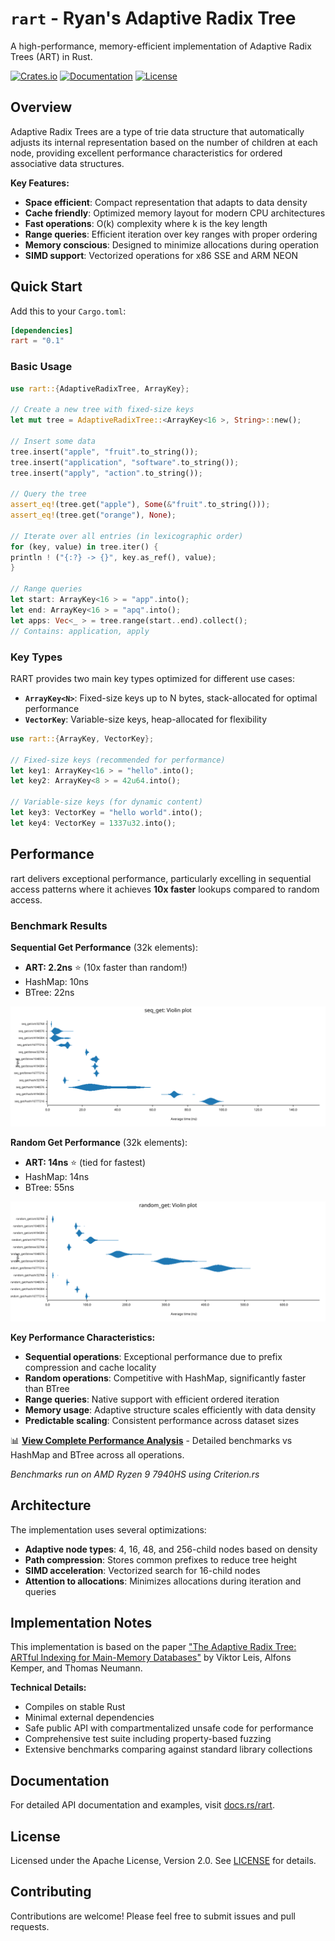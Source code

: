 # `rart` - Ryan's Adaptive Radix Tree

A high-performance, memory-efficient implementation of Adaptive Radix Trees (ART) in Rust.

[![Crates.io](https://img.shields.io/crates/v/rart.svg)](https://crates.io/crates/rart)
[![Documentation](https://docs.rs/rart/badge.svg)](https://docs.rs/rart)
[![License](https://img.shields.io/badge/license-Apache%202.0-blue.svg)](LICENSE)

## Overview

Adaptive Radix Trees are a type of trie data structure that automatically adjusts its internal representation based on
the number of children at each node, providing excellent performance characteristics for ordered associative data
structures.

**Key Features:**

- **Space efficient**: Compact representation that adapts to data density
- **Cache friendly**: Optimized memory layout for modern CPU architectures
- **Fast operations**: O(k) complexity where k is the key length
- **Range queries**: Efficient iteration over key ranges with proper ordering
- **Memory conscious**: Designed to minimize allocations during operation
- **SIMD support**: Vectorized operations for x86 SSE and ARM NEON

## Quick Start

Add this to your `Cargo.toml`:

```toml
[dependencies]
rart = "0.1"
```

### Basic Usage

```rust
use rart::{AdaptiveRadixTree, ArrayKey};

// Create a new tree with fixed-size keys
let mut tree = AdaptiveRadixTree::<ArrayKey<16 >, String>::new();

// Insert some data
tree.insert("apple", "fruit".to_string());
tree.insert("application", "software".to_string());
tree.insert("apply", "action".to_string());

// Query the tree
assert_eq!(tree.get("apple"), Some(&"fruit".to_string()));
assert_eq!(tree.get("orange"), None);

// Iterate over all entries (in lexicographic order)
for (key, value) in tree.iter() {
println ! ("{:?} -> {}", key.as_ref(), value);
}

// Range queries
let start: ArrayKey<16 > = "app".into();
let end: ArrayKey<16 > = "apq".into();
let apps: Vec<_ > = tree.range(start..end).collect();
// Contains: application, apply
```

### Key Types

RART provides two main key types optimized for different use cases:

- **`ArrayKey<N>`**: Fixed-size keys up to N bytes, stack-allocated for optimal performance
- **`VectorKey`**: Variable-size keys, heap-allocated for flexibility

```rust
use rart::{ArrayKey, VectorKey};

// Fixed-size keys (recommended for performance)
let key1: ArrayKey<16 > = "hello".into();
let key2: ArrayKey<8 > = 42u64.into();

// Variable-size keys (for dynamic content)
let key3: VectorKey = "hello world".into();
let key4: VectorKey = 1337u32.into();
```

## Performance

rart delivers exceptional performance, particularly excelling in sequential access patterns where it achieves **10x faster** lookups compared to random access.

### Benchmark Results

**Sequential Get Performance** (32k elements):
- **ART: 2.2ns** ⭐ (10x faster than random!)
- HashMap: 10ns
- BTree: 22ns

![Sequential Get Performance](benchmarks/graphs/seq_get_violin.svg)

**Random Get Performance** (32k elements):  
- **ART: 14ns** ⭐ (tied for fastest)
- HashMap: 14ns  
- BTree: 55ns

![Random Get Performance](benchmarks/graphs/random_get_violin.svg)

**Key Performance Characteristics:**
- **Sequential operations**: Exceptional performance due to prefix compression and cache locality
- **Random operations**: Competitive with HashMap, significantly faster than BTree
- **Range queries**: Native support with efficient ordered iteration
- **Memory usage**: Adaptive structure scales efficiently with data density
- **Predictable scaling**: Consistent performance across dataset sizes

📊 **[View Complete Performance Analysis](https://github.com/rdaum/rart-rs/blob/main/benchmarks/PERFORMANCE_ANALYSIS.md)** - Detailed benchmarks vs HashMap and BTree across all operations.

*Benchmarks run on AMD Ryzen 9 7940HS using Criterion.rs*

## Architecture

The implementation uses several optimizations:

- **Adaptive node types**: 4, 16, 48, and 256-child nodes based on density
- **Path compression**: Stores common prefixes to reduce tree height
- **SIMD acceleration**: Vectorized search for 16-child nodes
- **Attention to allocations**: Minimizes allocations during iteration and queries

## Implementation Notes

This implementation is based on the
paper ["The Adaptive Radix Tree: ARTful Indexing for Main-Memory Databases"](https://db.in.tum.de/~leis/papers/ART.pdf)
by Viktor Leis, Alfons Kemper, and Thomas Neumann.

**Technical Details:**

- Compiles on stable Rust
- Minimal external dependencies
- Safe public API with compartmentalized unsafe code for performance
- Comprehensive test suite including property-based fuzzing
- Extensive benchmarks comparing against standard library collections

## Documentation

For detailed API documentation and examples, visit [docs.rs/rart](https://docs.rs/rart).

## License

Licensed under the Apache License, Version 2.0. See [LICENSE](LICENSE) for details.

## Contributing

Contributions are welcome! Please feel free to submit issues and pull requests.